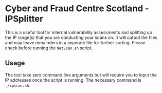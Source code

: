 # Cyber and Fraud Centre Scotland - IPSplitter 
This is a useful tool for internal vulnerability assessments and splitting up the IP range(s) that you are conducting your scans on. It will output the files and may leave remainders in a seperate file for further sorting. Please check before running the `NetScan.sh` script. 

## Usage
The tool take zero command line arguments but will require you to input the IP addresses once the script is running. The necessary command is `./ipscan.sh`.
